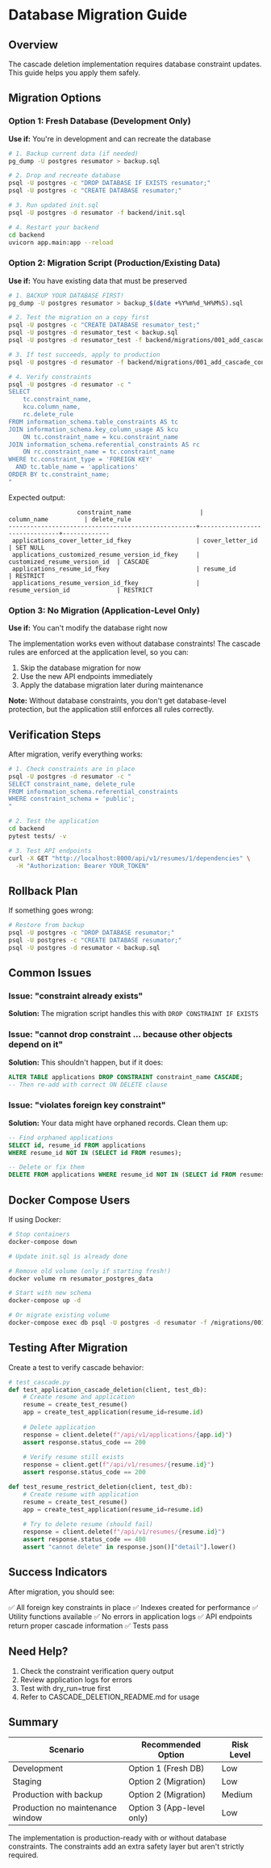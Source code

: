 # Database Migration Guide

## Overview

The cascade deletion implementation requires database constraint updates. This guide helps you apply them safely.

## Migration Options

### Option 1: Fresh Database (Development Only)

**Use if:** You're in development and can recreate the database

```bash
# 1. Backup current data (if needed)
pg_dump -U postgres resumator > backup.sql

# 2. Drop and recreate database
psql -U postgres -c "DROP DATABASE IF EXISTS resumator;"
psql -U postgres -c "CREATE DATABASE resumator;"

# 3. Run updated init.sql
psql -U postgres -d resumator -f backend/init.sql

# 4. Restart your backend
cd backend
uvicorn app.main:app --reload
```

### Option 2: Migration Script (Production/Existing Data)

**Use if:** You have existing data that must be preserved

```bash
# 1. BACKUP YOUR DATABASE FIRST!
pg_dump -U postgres resumator > backup_$(date +%Y%m%d_%H%M%S).sql

# 2. Test the migration on a copy first
psql -U postgres -c "CREATE DATABASE resumator_test;"
psql -U postgres -d resumator_test < backup.sql
psql -U postgres -d resumator_test -f backend/migrations/001_add_cascade_constraints.sql

# 3. If test succeeds, apply to production
psql -U postgres -d resumator -f backend/migrations/001_add_cascade_constraints.sql

# 4. Verify constraints
psql -U postgres -d resumator -c "
SELECT 
    tc.constraint_name,
    kcu.column_name,
    rc.delete_rule
FROM information_schema.table_constraints AS tc
JOIN information_schema.key_column_usage AS kcu
    ON tc.constraint_name = kcu.constraint_name
JOIN information_schema.referential_constraints AS rc
    ON rc.constraint_name = tc.constraint_name
WHERE tc.constraint_type = 'FOREIGN KEY' 
  AND tc.table_name = 'applications'
ORDER BY tc.constraint_name;
"
```

Expected output:
```
                   constraint_name                   |          column_name          | delete_rule
----------------------------------------------------+-------------------------------+-------------
 applications_cover_letter_id_fkey                  | cover_letter_id               | SET NULL
 applications_customized_resume_version_id_fkey     | customized_resume_version_id  | CASCADE
 applications_resume_id_fkey                        | resume_id                     | RESTRICT
 applications_resume_version_id_fkey                | resume_version_id             | RESTRICT
```

### Option 3: No Migration (Application-Level Only)

**Use if:** You can't modify the database right now

The implementation works even without database constraints! The cascade rules are enforced at the application level, so you can:

1. Skip the database migration for now
2. Use the new API endpoints immediately
3. Apply the database migration later during maintenance

**Note:** Without database constraints, you don't get database-level protection, but the application still enforces all rules correctly.

## Verification Steps

After migration, verify everything works:

```bash
# 1. Check constraints are in place
psql -U postgres -d resumator -c "
SELECT constraint_name, delete_rule 
FROM information_schema.referential_constraints 
WHERE constraint_schema = 'public';
"

# 2. Test the application
cd backend
pytest tests/ -v

# 3. Test API endpoints
curl -X GET "http://localhost:8000/api/v1/resumes/1/dependencies" \
  -H "Authorization: Bearer YOUR_TOKEN"
```

## Rollback Plan

If something goes wrong:

```bash
# Restore from backup
psql -U postgres -c "DROP DATABASE resumator;"
psql -U postgres -c "CREATE DATABASE resumator;"
psql -U postgres -d resumator < backup.sql
```

## Common Issues

### Issue: "constraint already exists"

**Solution:** The migration script handles this with `DROP CONSTRAINT IF EXISTS`

### Issue: "cannot drop constraint ... because other objects depend on it"

**Solution:** This shouldn't happen, but if it does:
```sql
ALTER TABLE applications DROP CONSTRAINT constraint_name CASCADE;
-- Then re-add with correct ON DELETE clause
```

### Issue: "violates foreign key constraint"

**Solution:** Your data might have orphaned records. Clean them up:
```sql
-- Find orphaned applications
SELECT id, resume_id FROM applications 
WHERE resume_id NOT IN (SELECT id FROM resumes);

-- Delete or fix them
DELETE FROM applications WHERE resume_id NOT IN (SELECT id FROM resumes);
```

## Docker Compose Users

If using Docker:

```bash
# Stop containers
docker-compose down

# Update init.sql is already done

# Remove old volume (only if starting fresh!)
docker volume rm resumator_postgres_data

# Start with new schema
docker-compose up -d

# Or migrate existing volume
docker-compose exec db psql -U postgres -d resumator -f /migrations/001_add_cascade_constraints.sql
```

## Testing After Migration

Create a test to verify cascade behavior:

```python
# test_cascade.py
def test_application_cascade_deletion(client, test_db):
    # Create resume and application
    resume = create_test_resume()
    app = create_test_application(resume_id=resume.id)
    
    # Delete application
    response = client.delete(f"/api/v1/applications/{app.id}")
    assert response.status_code == 200
    
    # Verify resume still exists
    response = client.get(f"/api/v1/resumes/{resume.id}")
    assert response.status_code == 200

def test_resume_restrict_deletion(client, test_db):
    # Create resume with application
    resume = create_test_resume()
    app = create_test_application(resume_id=resume.id)
    
    # Try to delete resume (should fail)
    response = client.delete(f"/api/v1/resumes/{resume.id}")
    assert response.status_code == 400
    assert "cannot delete" in response.json()["detail"].lower()
```

## Success Indicators

After migration, you should see:

✅ All foreign key constraints in place
✅ Indexes created for performance
✅ Utility functions available
✅ No errors in application logs
✅ API endpoints return proper cascade information
✅ Tests pass

## Need Help?

1. Check the constraint verification query output
2. Review application logs for errors
3. Test with dry_run=true first
4. Refer to CASCADE_DELETION_README.md for usage

## Summary

| Scenario | Recommended Option | Risk Level |
|----------|-------------------|------------|
| Development | Option 1 (Fresh DB) | Low |
| Staging | Option 2 (Migration) | Low |
| Production with backup | Option 2 (Migration) | Medium |
| Production no maintenance window | Option 3 (App-level only) | Low |

The implementation is production-ready with or without database constraints. The constraints add an extra safety layer but aren't strictly required.
